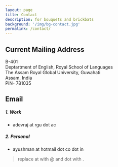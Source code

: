 ```yaml
---
layout: page
title: Contact 
description: for bouquets and brickbats
background: '/img/bg-contact.jpg'
permalink: /contact/
---
```


## Current Mailing Address 

B-401\
Deptartment of English, Royal School of Languages\
The Assam Royal Global University, Guwahati\
Assam, India\
PIN- 781035

## Email   

##### 1. Work
- adevraj at rgu dot ac  

##### 2. Personal
- ayushman at hotmail dot co dot in  

> replace at with @ and dot with .
